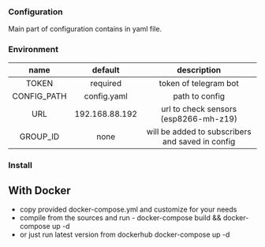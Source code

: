 ### Configuration
Main part of configuration contains in yaml file. 
### Environment
| name  | default  | description  |
| :------------: | :------------: | :------------: |
| TOKEN  |  required | token of telegram bot  |
| CONFIG_PATH  | config.yaml  | path to config  |
| URL  | 192.168.88.192  | url to check sensors (esp8266-mh-z19)  |
| GROUP_ID  | none  | will be added to subscribers and saved in config  |


### Install
## With Docker
* copy provided docker-compose.yml and customize for your needs
* compile from the sources and run - docker-compose build && docker-compose up -d
* or just run latest version from dockerhub docker-compose up -d